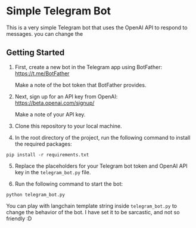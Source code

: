 # Simple Telegram Bot

This is a very simple Telegram bot that uses the OpenAI API to respond to messages. you can change the 

## Getting Started

1. First, create a new bot in the Telegram app using BotFather:
   https://t.me/BotFather
   
   Make a note of the bot token that BotFather provides.

2. Next, sign up for an API key from OpenAI:
   https://beta.openai.com/signup/
   
   Make a note of your API key.

3. Clone this repository to your local machine.

4. In the root directory of the project, run the following command to install the required packages:

```
pip install -r requirements.txt
```


5. Replace the placeholders for your Telegram bot token and OpenAI API key in the `telegram_bot.py` file.

6. Run the following command to start the bot:

```
python telegram_bot.py
```

You can play with langchain template string inside `telegram_bot.py` to change the behavior of the bot. I have set it to be sarcastic, and not so friendly :D
